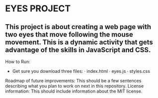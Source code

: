 # EYES PROJECT
## This project is about creating a web page with two eyes that move following the mouse movement. This is a dynamic activity that gets advantage of the skills in JavaScript and CSS.

How to Run: 
- Get sure you download three files:
  ·  index.html
  ·  eyes.js
  ·  styles.css
  
Roadmap of future improvements: This should be a few sentences describing what you plan to work on next in this repository. 
License information: This should include information about the MIT license. 
